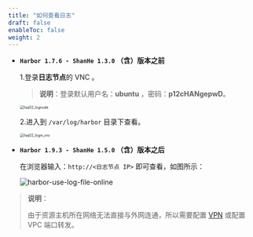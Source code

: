 ```yaml
---
title: "如何查看日志"
draft: false
enableToc: false
weight: 2
---
```


- **`Harbor 1.7.6 - ShanHe 1.3.0` （含）版本之前**

  1.登录**日志节点**的 VNC 。

  > **说明**：登录默认用户名：**ubuntu** ，密码：**p12cHANgepwD**。

  <img src="/container/harbor/_images/faq02_lognode.png" alt="faq02_lognode" style="zoom:50%;" />

  2.进入到 `/var/log/harbor`  目录下查看。

  <img src="/container/harbor/_images/faq02_login_vnc.png" alt="faq02_login_vnc" style="zoom:50%;" />

- **`Harbor 1.9.3 - ShanHe 1.5.0` （含）版本之后**

  在浏览器输入：`http://<日志节点 IP>` 即可查看，如图所示：
  
  ![harbor-use-log-file-online](/container/harbor/_images/harbor-use-log-file-online.png)

> **说明**：
>
> 由于资源主机所在网络无法直接与外网连通，所以需要配置 [VPN](/network/vpc/manual/vpn/) 或配置 VPC 端口转发。



